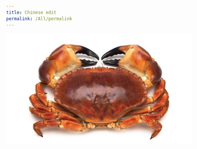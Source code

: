 ```yaml
---
title: Chinese edit
permalink: /All/permalink
---
```



![Alt text for image on Isomer site](/images/1-understanding.jpg)